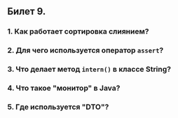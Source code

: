 ## Билет 9.

### 1. Как работает сортировка слиянием?
### 2. Для чего используется оператор `assert`?
### 3. Что делает метод `intern()` в классе String?
### 4. Что такое "монитор" в Java?
### 5. Где используется "DTO"?
